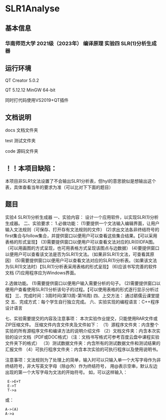 # SLR1Analyse

## 基本信息

### 华南师范大学 2021级（2023年） 编译原理 实验四 SLR(1)分析生成器

## 运行环境

QT Creator 5.0.2

QT 5.12.12 MinGW 64-bit

同时打代码使用VS2019+QT插件

## 文档说明

docs 文档文件夹

test 测试文件夹

code 源码文件夹

## **！！本项目缺陷：**

本项目非SLR1文法设置了不会输出SLR1分析表，但hyl的意思貌似是想输出这个表，具体查看当年的要求为准（可以比对下下面的题目）

## 题目
实验4 SLR(1)分析生成器
一、实验内容：
设计一个应用软件，以实现SLR(1)分析生成器。
二、实验要求：
1.必做功能：
(1)要提供一个文法输入编辑界面，让用户输入文法规则（可保存、打开存有文法规则的文件）
(2)求出文法各非终结符号的first集合与follow集合，并提供窗口以便用户可以查看这些集合结果。【可以采用表格的形式呈现】
(3)需要提供窗口以便用户可以查看文法对应的LR(0)DFA图。（可以用画图的方式呈现，也可用表格方式呈现该图点与边数据）
(4)要提供窗口以便用户可以查看该文法是否为SLR(1)文法。（如果非SLR(1)文法，可查看其原因）
(5)需要提供窗口以便用户可以查看文法对应的SLR(1)分析表。（如果该文法为SLR(1)文法时）【SLR(1)分析表采用表格的形式呈现】
(6)应该书写完善的软件文档
(7)应用程序应为Windows界面。

2.选做功能。
(1)需要提供窗口以便用户输入需要分析的句子。
(2)需要提供窗口以便用户查看使用SLR(1)分析该句子的过程。【可以使用表格的形式逐行显示分析过程】
三、完成时间：3周时间(第13周-第16周)
四、上交方法：
通过砺儒云课堂提交
五、完成方式：每个学生自行独立完成。
六、实验实现的编程语言：C++程序设计语言

七、实验需要提交的内容及注意事项：
本次实验作业提交，只能使用RAR文件或ZIP压缩文件。
压缩文件内含文件夹及文件如下：
（1）源程序文件夹：内含整个实验的所有源程序文件和编译方法的说明介绍文件
（2）文档文件夹：内含本次实验的设计文档（PDF或DOC格式）（注：文档书写格式可参考百度云盘中课程实验文件夹下的格式）
（3）测试数据文件夹：内含所有的测试数据文件和测试结果的汇报文件
（4）可执行程序文件夹：内含本次实验的可执行程序以及使用说明书。

注意事项：文法规则为了处理上的简单，输入时可以只输入单一个大写字母作为非终结符号，非大写英文字母（除@外）作为终结符号，
用@表示空串，默认左边出现的第一个大写字母为文法的开始符号。
如，可以这样输入：
```
 E->E+T 
 E->T 
 T->a 
```

 或：

```
A->(A)
A->a
```
